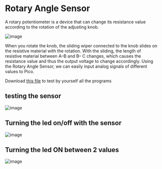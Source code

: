 # Rotary Angle Sensor 

A rotary potentiometer is a device that can change its resistance value according to the rotation of the adjusting knob.

![image](https://user-images.githubusercontent.com/124889423/222922284-c89e0ae9-6b17-4952-8fdd-5dc14c489392.png)

When you rotate the knob, the sliding wiper connected to the knob slides on the resistive
material with the rotation. With the sliding, the length of resistive material between A–B and B–
C changes, which causes the resistance value and thus the output voltage to change accordingly.
Using the Rotary Angle Sensor, we can easily input analog signals of different values to Pico.

Download [this file](RotaryAngleSensor.py) to test by yourself all the programs

## testing the sensor


![image](https://user-images.githubusercontent.com/124889423/222919915-2593b499-2cd0-49d7-afdb-646c8c0274c3.png)

## Turning the led on/off with the sensor

![image](https://user-images.githubusercontent.com/124889423/222920843-d6744f23-f4d8-4fa5-b042-6c8851db631b.png)


## Turning the led ON between 2 values

![image](https://user-images.githubusercontent.com/124889423/222921216-02148b59-d03e-40d1-ad97-b58baca716d1.png)
